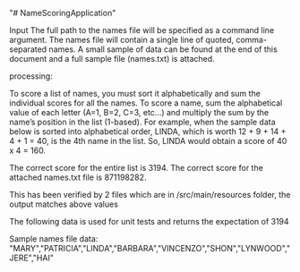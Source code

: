 "# NameScoringApplication" 


Input
The full path to the names file will be specified as a command line argument. The names file will contain a single line of quoted, comma-separated names. A small sample of data can be found at the end of this document and a full sample file (names.txt) is attached.

processing:

To score a list of names, you must sort it alphabetically and sum the individual scores for all the names. To score a name, sum the alphabetical value of each letter (A=1, B=2, C=3, etc...) and multiply the sum by the name’s position in the list (1-based).
For example, when the sample data below is sorted into alphabetical order, LINDA, which is worth 12 + 9 + 14 + 4 + 1 = 40, is the 4th name in the list. So, LINDA would obtain a score of 40 x 4 = 160. 

The correct score for the entire list is 3194. The correct score for the attached names.txt file is 871198282.

This has been verified by 2 files which are in /src/main/resources folder, the output matches above values


The following data is used for unit tests and returns the expectation of 3194

Sample names file data:
"MARY","PATRICIA","LINDA","BARBARA","VINCENZO","SHON","LYNWOOD","JERE","HAI"
